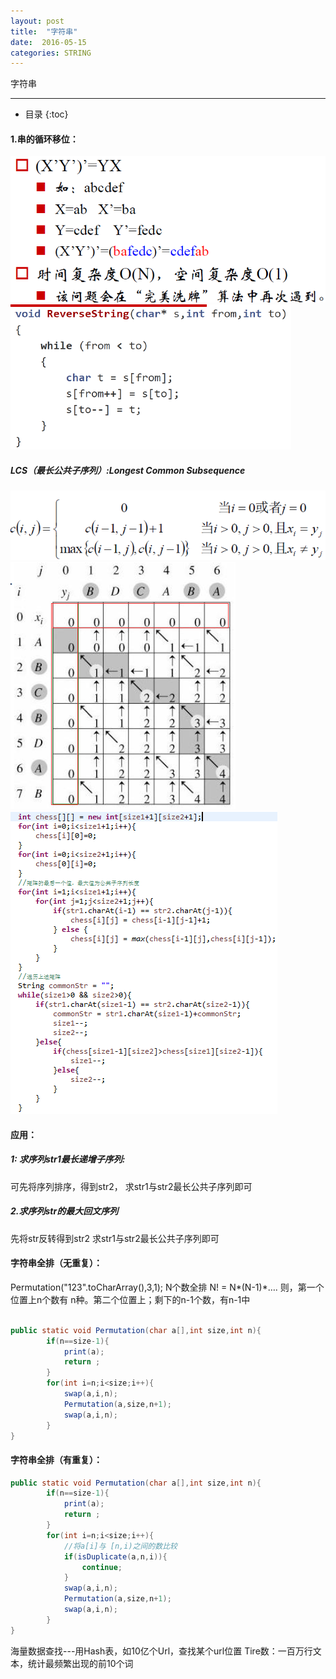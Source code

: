 ```yaml
---
layout: post
title:  "字符串"
date:  2016-05-15
categories: STRING
---
```


字符串

---

- 目录
{:toc}

#### 1.串的循环移位：
 
![1](/images/s1.png)
![2](/images/s2.png)

##### LCS（最长公共子序列）:Longest Common Subsequence

![3](/images/s3.png)
![4](/images/s4.png)
![5](/images/s5.png)

#### 应用：

##### 1: 求序列str1最长递增子序列:

可先将序列排序，得到str2，
求str1与str2最长公共子序列即可

##### 2.求序列str的最大回文序列

先将str反转得到str2
求str1与str2最长公共子序列即可




#### 字符串全排（无重复）：

Permutation("123".toCharArray(),3,1);
N个数全排 N! = N*(N-1)*….
则，第一个位置上n个数有 n种。第二个位置上；剩下的n-1个数，有n-1中


```java

public static void Permutation(char a[],int size,int n){
		if(n==size-1){
			print(a);			
			return ;
		}
		for(int i=n;i<size;i++){
			swap(a,i,n);
			Permutation(a,size,n+1);
			swap(a,i,n);
		}
}

```

#### 字符串全排（有重复）：


```java
public static void Permutation(char a[],int size,int n){
		if(n==size-1){
			print(a);			
			return ;
		}
		for(int i=n;i<size;i++){
			//将a[i]与 [n,i)之间的数比较
			if(isDuplicate(a,n,i)){ 
				continue;
			}				
			swap(a,i,n);
			Permutation(a,size,n+1);
			swap(a,i,n);
		}
}

```

海量数据查找---用Hash表，如10亿个Url，查找某个url位置
Tire数：一百万行文本，统计最频繁出现的前10个词
